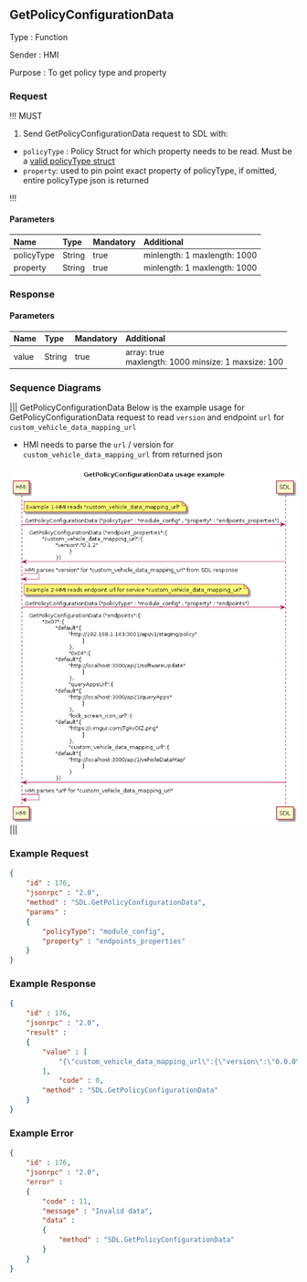 ## GetPolicyConfigurationData

Type
: Function

Sender
: HMI

Purpose
: To get policy type and property


### Request

!!! MUST
 
1. Send GetPolicyConfigurationData request to SDL with: 
* `policyType` : Policy Struct for which property needs to be read. Must be a [valid policyType struct](https://github.com/smartdevicelink/sdl_core/blob/master/src/components/policy/policy_regular/include/policy/policy_table/types.h#L288)
* `property`: used to pin point exact property of policyType, if omitted, entire policyType json is returned

!!!


#### Parameters

|Name|Type|Mandatory|Additional|
|:---|:---|:--------|:---------|
|policyType|String|true|minlength: 1 maxlength: 1000|
|property|String|true|minlength: 1 maxlength: 1000|

### Response

#### Parameters

|Name|Type|Mandatory|Additional|
|:---|:---|:--------|:---------|
|value|String|true|array: true <br> maxlength: 1000 minsize: 1 maxsize: 100|
 

### Sequence Diagrams

|||
GetPolicyConfigurationData 
Below is the example usage for GetPolicyConfigurationData request to read `version` and endpoint `url` for `custom_vehicle_data_mapping_url`
* HMI needs to parse the `url` / version for `custom_vehicle_data_mapping_url` from returned json 

![GetPolicyConfigurationData](./assets/GetPolicyConfigurationData.png)
|||

### Example Request

```json
{
	"id" : 176,
	"jsonrpc" : "2.0",
	"method" : "SDL.GetPolicyConfigurationData",
	"params" :
	{
		"policyType": "module_config",
		"property" : "endpoints_properties"
	}
}
```
### Example Response

```json
{
	"id" : 176,
	"jsonrpc" : "2.0",
	"result" :
	{
		"value" : [
			"{\"custom_vehicle_data_mapping_url\":{\"version\":\"0.0.0\"}}"
		],
	    	"code" : 0,
		"method" : "SDL.GetPolicyConfigurationData"
	}
}
```

### Example Error

```json
{
	"id" : 176,
	"jsonrpc" : "2.0",
	"error" :
	{
		"code" : 11,
		"message" : "Invalid data",
		"data" :
		{
			"method" : "SDL.GetPolicyConfigurationData"
		}
	}
}
```
